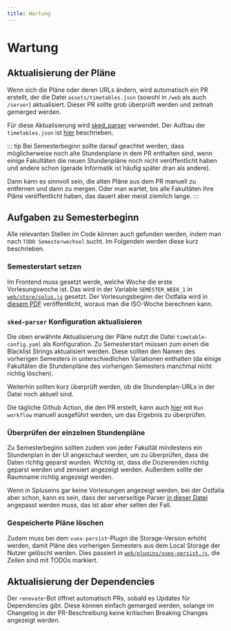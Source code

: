 ```yaml
---
title: Wartung
---
```


# Wartung

## Aktualisierung der Pläne

Wenn sich die Pläne oder deren URLs ändern, wird automatisch ein PR erstellt, der die Datei `assets/timetables.json` (sowohl in `/web` als auch `/server`) aktualisiert. Dieser PR sollte grob überprüft werden und zeitnah gemerged werden.

Für diese Aktualisierung wird [sked_parser](https://github.com/SplusEins/sked_parser) verwendet. Der Aufbau der `timetables.json` ist [hier](./server.md#struktur-der-stundenplane) beschrieben.

::: tip
Bei Semesterbeginn sollte darauf geachtet werden, dass möglicherweise noch alte Stundenplane in dem PR enthalten sind, wenn einige Fakultäten die neuen Stundenpläne noch nicht veröffentlicht haben und andere schon (gerade Informatik ist häufig später dran als andere).

Dann kann es sinnvoll sein, die alten Pläne aus dem PR manuell zu entfernen und dann zu mergen. Oder man wartet, bis alle Fakultäten ihre Pläne veröffentlicht haben, das dauert aber meist ziemlich lange.
:::

## Aufgaben zu Semesterbeginn

Alle relevanten Stellen im Code können auch gefunden werden, indem man nach `TODO Semesterwechsel` sucht. Im Folgenden werden diese kurz beschrieben.

### Semesterstart setzen

Im Frontend muss gesetzt werde, welche Woche die erste Vorlesungswoche ist. Das wird in der Variable `SEMESTER_WEEK_1` in [`web/store/splus.js`](https://github.com/SplusEins/SplusEins/blob/master/web/store/splus.js) gesetzt. Der Vorlesungsbeginn der Ostfalia wird in [diesem PDF](https://www.ostfalia.de/cms/de/ostfalia/semestertermine/) veröffentlicht, woraus man die ISO-Woche berechnen kann.

### `sked-parser` Konfiguration aktualisieren

Die oben erwähnte Aktualisierung der Pläne nutzt die Datei `timetable-config.yaml` als Konfiguration. Zu Semesterstart müssen zum einen die Blacklist Strings aktualisiert werden. Diese sollten den Namen des vorherigen Semesters in unterschiedlichen Variationen enthalten (da einige Fakultäten die Stundenpläne des vorherigen Semesters manchmal nicht richtig löschen).

Weiterhin sollten kurz überprüft werden, ob die Stundenplan-URLs in der Datei noch aktuell sind.

Die tägliche Github Action, die den PR erstellt, kann auch [hier](https://github.com/SplusEins/SplusEins/actions/workflows/timetables.yml) mit `Run workflow` manuell ausgeführt werden, um das Ergebnis zu überprüfen.

### Überprüfen der einzelnen Stundenpläne

Zu Semesterbeginn sollten zudem von jeder Fakultät mindestens ein Stundenplan in der UI angeschaut werden, um zu überprüfen, dass die Daten richtig geparst wurden. Wichtig ist, dass die Dozierenden richtig geparst werden und zensiert angezeigt werden. Außerdem sollte der Raumname richtig angezeigt werden.

Wenn in Spluseins gar keine Vorlesungen angezeigt werden, bei der Ostfalia aber schon, kann es sein, dass der serverseitige Parser [in dieser Datei](https://github.com/SplusEins/SplusEins/blob/master/server/lib/SkedParser.ts) angepasst werden muss, das ist aber eher selten der Fall.

### Gespeicherte Pläne löschen

Zudem muss bei dem `vuex-persist`-Plugin die Storage-Version erhöht werden, damit Pläne des vorherigen Semesters aus dem Local Storage der Nutzer gelöscht werden. Dies passiert in [`web/plugins/vuex-persist.js`](https://github.com/SplusEins/SplusEins/blob/master/web/plugins/vuex-persist.js), die Zeilen sind mit TODOs markiert.

## Aktualisierung der Dependencies

Der `renovate`-Bot öffnet automatisch PRs, sobald es Updates für Dependencies gibt. Diese können einfach gemerged werden, solange im Changelog in der PR-Beschreibung keine kritischen Breaking Changes angezeigt werden.
